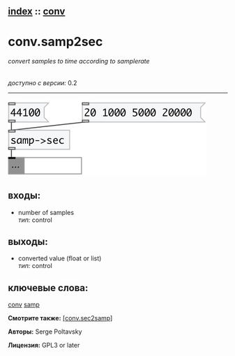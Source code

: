 [index](index.html) :: [conv](category_conv.html)
---

# conv.samp2sec

###### convert samples to time according to samplerate

*доступно с версии:* 0.2

---




[![example](../examples/img/conv.samp2sec.jpg)](../examples/pd/conv.samp2sec.pd)









## входы:

* number of samples<br>
_тип:_ control



## выходы:

* converted value (float or list)<br>
_тип:_ control



## ключевые слова:

[conv](keywords/conv.html)
[samp](keywords/samp.html)



**Смотрите также:**
[\[conv.sec2samp\]](conv.sec2samp.html)




**Авторы:** Serge Poltavsky




**Лицензия:** GPL3 or later





